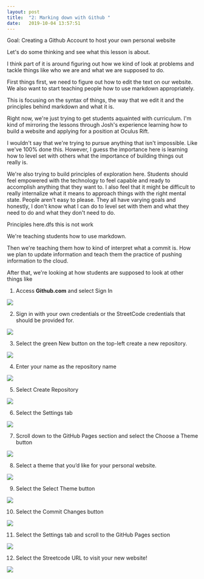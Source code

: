 ```yaml
---
layout: post
title:  "2: Marking down with Github "
date:   2019-10-04 13:57:51
---
```

Goal: Creating a Github Account to host your own personal website


Let's do some thinking and see what this lesson is about.

I think part of it is around figuring out how we kind of look at problems and tackle things like who we are and what we are supposed to do.

First things first, we need to figure out how to edit the text on our website.
We also want to start teaching people how to use markdown appropriately.

This is focusing on the syntax of things, the way that we edit it and the principles behind markdown and what it is.

Right now, we're just trying to get students aquainted with curriculum. I'm kind of mirroring the lessons through Josh's experience learning how to build a website and applying for a position at Oculus Rift.

I wouldn't say that we're trying to pursue anything that isn't impossible. Like we've 100% done this.
However, I guess the importance here is learning how to level set with others what the importance of building things out really is.

We're also trying to build principles of exploration here. Students should feel empowered with the technology to feel capable and ready to accomplish anything that they want to. I also feel that it might be difficult to really internalize what it means to approach things with the right mental state. People aren't easy to please. They all have varying goals and honestly, I don't know what I can do to level set with them and what they need to do and what they don't need to do.


Principles here.dfs this is not work

We're teaching students how to use markdown.

Then we're teaching them how to kind of interpret what a commit is. How we plan to update information and teach them the practice of pushing information to the cloud.

After that, we're looking at how students are supposed to look at other things like



1. Access **Github.com** and select Sign In
<img src="{{ site.baseurl }}/assets/img/Lesson1/l1.png">

2. Sign in with your own credentials or the StreetCode credentials that should be provided for.
<img src="{{ site.baseurl }}/assets/img/Lesson1/l2.png">

3. Select the green New button on the top-left create a new repository.
<img src="{{ site.baseurl }}/assets/img/Lesson1/l3.png">

4. Enter your name as the repository name
<img src="{{ site.baseurl }}/assets/img/Lesson1/l4.png">

5. Select Create Repository
<img src="{{ site.baseurl }}/assets/img/Lesson1/l5.png">

6. Select the Settings tab
<img src="{{ site.baseurl }}/assets/img/Lesson1/l6.png">

7. Scroll down to the GitHub Pages section and select the Choose a Theme button
<img src="{{ site.baseurl }}/assets/img/Lesson1/l7.png">

8. Select a theme that you’d like for your personal website.
<img src="{{ site.baseurl }}/assets/img/Lesson1/l8.png">

9. Select the Select Theme button
<img src="{{ site.baseurl }}/assets/img/Lesson1/l9.png">

10. Select the Commit Changes button
<img src="{{ site.baseurl }}/assets/img/Lesson1/l10.png">

11. Select the Settings tab and scroll to the GitHub Pages section
<img src="{{ site.baseurl }}/assets/img/Lesson1/l11.png">

12. Select the Streetcode URL to visit your new website!
<img src="{{ site.baseurl }}/assets/img/Lesson1/l12.png">

